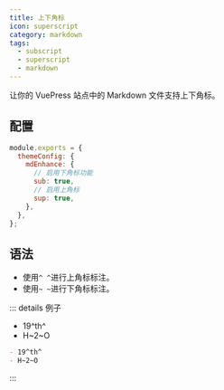 ```yaml
---
title: 上下角标
icon: superscript
category: markdown
tags:
  - subscript
  - superscript
  - markdown
---
```


让你的 VuePress 站点中的 Markdown 文件支持上下角标。

<!-- more -->

## 配置

```js {5,7}
module.exports = {
  themeConfig: {
    mdEnhance: {
      // 启用下角标功能
      sub: true,
      // 启用上角标
      sup: true,
    },
  },
};
```

## 语法

- 使用`^ ^`进行上角标标注。
- 使用`~ ~`进行下角标标注。

::: details 例子

- 19^th^
- H~2~O

```md
- 19^th^
- H~2~O
```

:::
